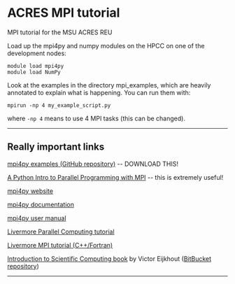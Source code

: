 # ACRES MPI tutorial

MPI tutorial for the MSU ACRES REU

Load up the mpi4py and numpy modules on the HPCC on one of the development nodes:

```
module load mpi4py
module load NumPy
```

Look at the examples in the directory mpi_examples, which are heavily annotated to explain what is happening.  You can run them with:

```
mpirun -np 4 my_example_script.py
```

where ```-np 4``` means to use 4 MPI tasks (this can be changed).

----

## Really important links

[mpi4py examples (GitHub repository)](https://github.com/jbornschein/mpi4py-examples) -- DOWNLOAD THIS!

[A Python Intro to Parallel Programming with MPI](http://materials.jeremybejarano.com/MPIwithPython/index.html)  -- this is extremely useful! 

[mpi4py website](http://pythonhosted.org/mpi4py/)

[mpi4py documentation](http://mpi4py.readthedocs.io/en/stable/index.html)

[mpi4py user manual](http://pythonhosted.org/mpi4py/usrman/index.html)

[Livermore Parallel Computing tutorial](https://computing.llnl.gov/tutorials/parallel_comp/) 

[Livermore MPI tutorial (C++/Fortran)](https://computing.llnl.gov/tutorials/mpi/)

[Introduction to Scientific Computing book](http://pages.tacc.utexas.edu/~eijkhout/istc/istc.html) by Victor Eijkhout  ([BitBucket repository](https://bitbucket.org/VictorEijkhout/hpc-book-and-course))

----

